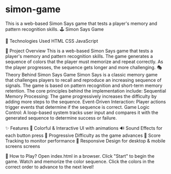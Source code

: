 # simon-game
This is a web-based Simon Says game that tests a player's memory and pattern recognition skills. 🕹️ Simon Says Game

🚀 Technologies Used HTML CSS JavaScript

📌 Project Overview This is a web-based Simon Says game that tests a player's memory and pattern recognition skills. The game generates a sequence of colors that the player must memorize and repeat correctly. As the player progresses, the sequence gets longer and more challenging. 🎭 Theory Behind Simon Says Game Simon Says is a classic memory game that challenges players to recall and reproduce an increasing sequence of signals. The game is based on pattern recognition and short-term memory retention. The core principles behind the implementation include: Sequential Memory Processing: The game progressively increases the difficulty by adding more steps to the sequence. Event-Driven Interaction: Player actions trigger events that determine if the sequence is correct. Game Logic Control: A loop-based system tracks user input and compares it with the generated sequence to determine success or failure.

✨ Features 🎨 Colorful & Interactive UI with animations 🔊 Sound Effects for each button press 🚀 Progressive Difficulty as the game advances 🎯 Score Tracking to monitor performance 📱 Responsive Design for desktop & mobile screens screens

🚀 How to Play? Open index.html in a browser. Click "Start" to begin the game. Watch and memorize the color sequence. Click the colors in the correct order to advance to the next level!
